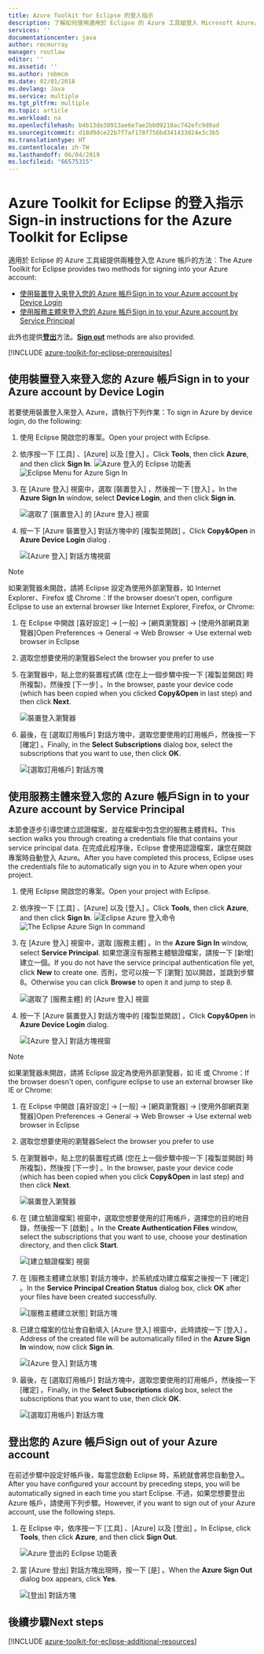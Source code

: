 ```yaml
---
title: Azure Toolkit for Eclipse 的登入指示
description: 了解如何使用適用於 Eclipse 的 Azure 工具組登入 Microsoft Azure。
services: ''
documentationcenter: java
author: rmcmurray
manager: routlaw
editor: ''
ms.assetid: ''
ms.author: robmcm
ms.date: 02/01/2018
ms.devlang: Java
ms.service: multiple
ms.tgt_pltfrm: multiple
ms.topic: article
ms.workload: na
ms.openlocfilehash: b4b13de38913ae6e7ae2bb09210ac742efc9d0ad
ms.sourcegitcommit: d18d9dce22b7f7af178f756bd341433d24e3c3b5
ms.translationtype: HT
ms.contentlocale: zh-TW
ms.lasthandoff: 06/04/2019
ms.locfileid: "66575315"
---
```

# <a name="sign-in-instructions-for-the-azure-toolkit-for-eclipse"></a><span data-ttu-id="20794-103">Azure Toolkit for Eclipse 的登入指示</span><span class="sxs-lookup"><span data-stu-id="20794-103">Sign-in instructions for the Azure Toolkit for Eclipse</span></span>

<span data-ttu-id="20794-104">適用於 Eclipse 的 Azure 工具組提供兩種登入您 Azure 帳戶的方法︰</span><span class="sxs-lookup"><span data-stu-id="20794-104">The Azure Toolkit for Eclipse provides two methods for signing into your Azure account:</span></span>

  - [<span data-ttu-id="20794-105">使用裝置登入來登入您的 Azure 帳戶</span><span class="sxs-lookup"><span data-stu-id="20794-105">Sign in to your Azure account by Device Login</span></span>](#sign-in-to-your-azure-account-by-device-login)
  - [<span data-ttu-id="20794-106">使用服務主體來登入您的 Azure 帳戶</span><span class="sxs-lookup"><span data-stu-id="20794-106">Sign in to your Azure account by Service Principal</span></span>](#sign-in-to-your-azure-account-by-service-principal)

<span data-ttu-id="20794-107">此外也提供[**登出**](#sign-out-of-your-azure-account)方法。</span><span class="sxs-lookup"><span data-stu-id="20794-107">[**Sign out**](#sign-out-of-your-azure-account) methods are also provided.</span></span>

[!INCLUDE [azure-toolkit-for-eclipse-prerequisites](../includes/azure-toolkit-for-eclipse-prerequisites.md)]

## <a name="sign-in-to-your-azure-account-by-device-login"></a><span data-ttu-id="20794-108">使用裝置登入來登入您的 Azure 帳戶</span><span class="sxs-lookup"><span data-stu-id="20794-108">Sign in to your Azure account by Device Login</span></span>

<span data-ttu-id="20794-109">若要使用裝置登入來登入 Azure，請執行下列作業：</span><span class="sxs-lookup"><span data-stu-id="20794-109">To sign in Azure by device login, do the following:</span></span>

1. <span data-ttu-id="20794-110">使用 Eclipse 開啟您的專案。</span><span class="sxs-lookup"><span data-stu-id="20794-110">Open your project with Eclipse.</span></span>

2. <span data-ttu-id="20794-111">依序按一下 [工具]  、[Azure]  以及 [登入]  。</span><span class="sxs-lookup"><span data-stu-id="20794-111">Click **Tools**, then click **Azure**, and then click **Sign In**.</span></span>
   <span data-ttu-id="20794-112">![Azure 登入的 Eclipse 功能表][I01]</span><span class="sxs-lookup"><span data-stu-id="20794-112">![Eclipse Menu for Azure Sign In][I01]</span></span>

3. <span data-ttu-id="20794-113">在 [Azure 登入]  視窗中，選取 [裝置登入]  ，然後按一下 [登入]  。</span><span class="sxs-lookup"><span data-stu-id="20794-113">In the **Azure Sign In** window, select **Device Login**, and then click **Sign in**.</span></span>

   ![選取了 [裝置登入] 的 [Azure 登入] 視窗][I02]

4. <span data-ttu-id="20794-115">按一下 [Azure 裝置登入]  對話方塊中的 [複製並開啟]  。</span><span class="sxs-lookup"><span data-stu-id="20794-115">Click **Copy&Open** in **Azure Device Login** dialog .</span></span>

   ![[Azure 登入] 對話方塊視窗][I03]

> [!NOTE]
>
> <span data-ttu-id="20794-117">如果瀏覽器未開啟，請將 Eclipse 設定為使用外部瀏覽器，如 Internet Explorer、Firefox 或 Chrome：</span><span class="sxs-lookup"><span data-stu-id="20794-117">If the browser doesn't open, configure Eclipse to use an external browser like Internet Explorer, Firefox, or Chrome:</span></span>
>
> 1. <span data-ttu-id="20794-118">在 Eclipse 中開啟 [喜好設定] -> [一般] -> [網頁瀏覽器] -> [使用外部網頁瀏覽器]</span><span class="sxs-lookup"><span data-stu-id="20794-118">Open Preferences -> General -> Web Browser -> Use external web browser in Eclipse</span></span>
>
> 2. <span data-ttu-id="20794-119">選取您想要使用的瀏覽器</span><span class="sxs-lookup"><span data-stu-id="20794-119">Select the browser you prefer to use</span></span>
>

5. <span data-ttu-id="20794-120">在瀏覽器中，貼上您的裝置程式碼 (您在上一個步驟中按一下 [複製並開啟]  時所複製)，然後按 [下一步]  。</span><span class="sxs-lookup"><span data-stu-id="20794-120">In the browser, paste your device code (which has been copied when you clicked **Copy&Open** in last step) and then click **Next**.</span></span>

   ![裝置登入瀏覽器][I04]

6. <span data-ttu-id="20794-122">最後，在 [選取訂用帳戶]  對話方塊中，選取您要使用的訂用帳戶，然後按一下 [確定]  。</span><span class="sxs-lookup"><span data-stu-id="20794-122">Finally, in the **Select Subscriptions** dialog box, select the subscriptions that you want to use, then click **OK**.</span></span>

   ![[選取訂用帳戶] 對話方塊][I05]

## <a name="sign-in-to-your-azure-account-by-service-principal"></a><span data-ttu-id="20794-124">使用服務主體來登入您的 Azure 帳戶</span><span class="sxs-lookup"><span data-stu-id="20794-124">Sign in to your Azure account by Service Principal</span></span>

<span data-ttu-id="20794-125">本節會逐步引導您建立認證檔案，並在檔案中包含您的服務主體資料。</span><span class="sxs-lookup"><span data-stu-id="20794-125">This section walks you through creating a credentials file that contains your service principal data.</span></span> <span data-ttu-id="20794-126">在完成此程序後，Eclipse 會使用認證檔案，讓您在開啟專案時自動登入 Azure。</span><span class="sxs-lookup"><span data-stu-id="20794-126">After you have completed this process, Eclipse uses the credentials file to automatically sign you in to Azure when open your project.</span></span>

1. <span data-ttu-id="20794-127">使用 Eclipse 開啟您的專案。</span><span class="sxs-lookup"><span data-stu-id="20794-127">Open your project with Eclipse.</span></span>

2. <span data-ttu-id="20794-128">依序按一下 [工具]  、[Azure]  以及 [登入]  。</span><span class="sxs-lookup"><span data-stu-id="20794-128">Click **Tools**, then click **Azure**, and then click **Sign In**.</span></span>
   <span data-ttu-id="20794-129">![Eclipse Azure 登入命令][A01]</span><span class="sxs-lookup"><span data-stu-id="20794-129">![The Eclipse Azure Sign In command][A01]</span></span>

3. <span data-ttu-id="20794-130">在 [Azure 登入]  視窗中，選取 [服務主體]  。</span><span class="sxs-lookup"><span data-stu-id="20794-130">In the **Azure Sign In** window, select **Service Principal**.</span></span> <span data-ttu-id="20794-131">如果您還沒有服務主體驗證檔案，請按一下 [新增]  建立一個。</span><span class="sxs-lookup"><span data-stu-id="20794-131">If you do not have the service principal authentication file yet, click **New** to create one.</span></span> <span data-ttu-id="20794-132">否則，您可以按一下 [瀏覽]  加以開啟，並跳到步驟 8。</span><span class="sxs-lookup"><span data-stu-id="20794-132">Otherwise you can click **Browse** to open it and jump to step 8.</span></span>

   ![選取了 [服務主體] 的 [Azure 登入] 視窗][A02]

4. <span data-ttu-id="20794-134">按一下 [Azure 裝置登入]  對話方塊中的 [複製並開啟]  。</span><span class="sxs-lookup"><span data-stu-id="20794-134">Click **Copy&Open** in **Azure Device Login** dialog.</span></span>

   ![[Azure 登入] 對話方塊視窗][A08]

> [!NOTE]
>
> <span data-ttu-id="20794-136">如果瀏覽器未開啟，請將 Eclipse 設定為使用外部瀏覽器，如 IE 或 Chrome：</span><span class="sxs-lookup"><span data-stu-id="20794-136">If the browser doesn't open, configure eclipse to use an external browser like IE or Chrome:</span></span>
>
> 1. <span data-ttu-id="20794-137">在 Eclipse 中開啟 [喜好設定] -> [一般] -> [網頁瀏覽器] -> [使用外部網頁瀏覽器]</span><span class="sxs-lookup"><span data-stu-id="20794-137">Open Preferences -> General -> Web Browser -> Use external web browser in Eclipse</span></span>
>
> 2. <span data-ttu-id="20794-138">選取您想要使用的瀏覽器</span><span class="sxs-lookup"><span data-stu-id="20794-138">Select the browser you prefer to use</span></span>
>

5. <span data-ttu-id="20794-139">在瀏覽器中，貼上您的裝置程式碼 (您在上一個步驟中按一下 [複製並開啟]  時所複製)，然後按 [下一步]  。</span><span class="sxs-lookup"><span data-stu-id="20794-139">In the browser, paste your device code (which has been copied when you click **Copy&Open** in last step) and then click **Next**.</span></span>

   ![裝置登入瀏覽器][A03]

6. <span data-ttu-id="20794-141">在 [建立驗證檔案]  視窗中，選取您想要使用的訂用帳戶，選擇您的目的地目錄，然後按一下 [啟動]  。</span><span class="sxs-lookup"><span data-stu-id="20794-141">In the **Create Authentication Files** window, select the subscriptions that you want to use, choose your destination directory, and then click **Start**.</span></span>

   ![[建立驗證檔案] 視窗][A04]

7. <span data-ttu-id="20794-143">在 [服務主體建立狀態]  對話方塊中，於系統成功建立檔案之後按一下 [確定]  。</span><span class="sxs-lookup"><span data-stu-id="20794-143">In the **Service Principal Creation Status** dialog box, click **OK** after your files have been created successfully.</span></span>

   ![[服務主體建立狀態] 對話方塊][A05]

8. <span data-ttu-id="20794-145">已建立檔案的位址會自動填入 [Azure 登入]  視窗中，此時請按一下 [登入]  。</span><span class="sxs-lookup"><span data-stu-id="20794-145">Address of the created file will be automatically filled in the **Azure Sign In** window, now click **Sign in**.</span></span>

   ![[Azure 登入] 對話方塊][A06]

9. <span data-ttu-id="20794-147">最後，在 [選取訂用帳戶]  對話方塊中，選取您要使用的訂用帳戶，然後按一下 [確定]  。</span><span class="sxs-lookup"><span data-stu-id="20794-147">Finally, in the **Select Subscriptions** dialog box, select the subscriptions that you want to use, then click **OK**.</span></span>

   ![[選取訂用帳戶] 對話方塊][A07]

## <a name="sign-out-of-your-azure-account"></a><span data-ttu-id="20794-149">登出您的 Azure 帳戶</span><span class="sxs-lookup"><span data-stu-id="20794-149">Sign out of your Azure account</span></span>

<span data-ttu-id="20794-150">在前述步驟中設定好帳戶後，每當您啟動 Eclipse 時，系統就會將您自動登入。</span><span class="sxs-lookup"><span data-stu-id="20794-150">After you have configured your account by preceding steps, you will be automatically signed in each time you start Eclipse.</span></span> <span data-ttu-id="20794-151">不過，如果您想要登出 Azure 帳戶，請使用下列步驟。</span><span class="sxs-lookup"><span data-stu-id="20794-151">However, if you want to sign out of your Azure account, use the following steps.</span></span>

1. <span data-ttu-id="20794-152">在 Eclipse 中，依序按一下 [工具]  、[Azure]  以及 [登出]  。</span><span class="sxs-lookup"><span data-stu-id="20794-152">In Eclipse, click **Tools**, then click **Azure**, and then click **Sign Out**.</span></span>

   ![Azure 登出的 Eclipse 功能表][L01]

2. <span data-ttu-id="20794-154">當 [Azure 登出]  對話方塊出現時，按一下 [是]  。</span><span class="sxs-lookup"><span data-stu-id="20794-154">When the **Azure Sign Out** dialog box appears, click **Yes**.</span></span>

   ![[登出] 對話方塊][L02]

## <a name="next-steps"></a><span data-ttu-id="20794-156">後續步驟</span><span class="sxs-lookup"><span data-stu-id="20794-156">Next steps</span></span>

[!INCLUDE [azure-toolkit-for-eclipse-additional-resources](../includes/azure-toolkit-for-eclipse-additional-resources.md)]

<!-- URL List -->


<!-- IMG List -->

[I01]: media/azure-toolkit-for-eclipse-sign-in-instructions/I01.png
[I02]: media/azure-toolkit-for-eclipse-sign-in-instructions/I02.png
[I03]: media/azure-toolkit-for-eclipse-sign-in-instructions/I03.png
[I04]: media/azure-toolkit-for-eclipse-sign-in-instructions/I04.png
[I05]: media/azure-toolkit-for-eclipse-sign-in-instructions/I05.png

[A01]: media/azure-toolkit-for-eclipse-sign-in-instructions/A01.png
[A02]: media/azure-toolkit-for-eclipse-sign-in-instructions/A02.png
[A03]: media/azure-toolkit-for-eclipse-sign-in-instructions/A03.png
[A04]: media/azure-toolkit-for-eclipse-sign-in-instructions/A04.png
[A05]: media/azure-toolkit-for-eclipse-sign-in-instructions/A05.png
[A06]: media/azure-toolkit-for-eclipse-sign-in-instructions/A06.png
[A07]: media/azure-toolkit-for-eclipse-sign-in-instructions/A07.png
[A08]: media/azure-toolkit-for-eclipse-sign-in-instructions/A08.png

[L01]: media/azure-toolkit-for-eclipse-sign-in-instructions/L01.png
[L02]: media/azure-toolkit-for-eclipse-sign-in-instructions/L02.png
[L03]: media/azure-toolkit-for-eclipse-sign-in-instructions/L03.png
